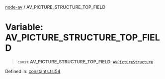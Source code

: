 [node-av](../globals.md) / AV\_PICTURE\_STRUCTURE\_TOP\_FIELD

# Variable: AV\_PICTURE\_STRUCTURE\_TOP\_FIELD

> `const` **AV\_PICTURE\_STRUCTURE\_TOP\_FIELD**: [`AVPictureStructure`](../type-aliases/AVPictureStructure.md)

Defined in: [constants.ts:54](https://github.com/seydx/av/blob/f8631fc881b394300b1479f511d55cf1c370a87f/src/constants/constants.ts#L54)
